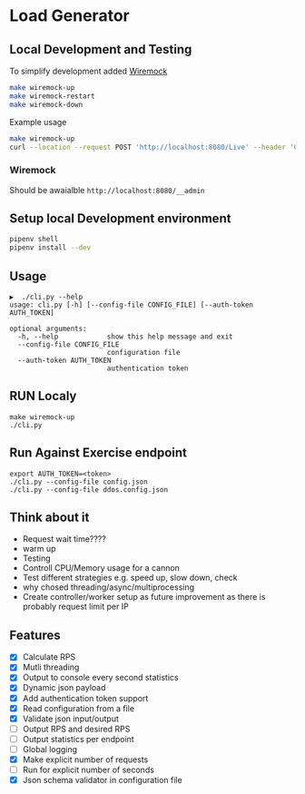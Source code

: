 # Load Generator

## Local Development and Testing

To simplify development added [Wiremock](http://wiremock.org/docs)

```sh
make wiremock-up
make wiremock-restart
make wiremock-down
```

Example usage
```sh
make wiremock-up
curl --location --request POST 'http://localhost:8080/Live' --header 'Content-Type: application/json' --data-raw '{ "name": "test", "date": "09:01:52", "requests_sent": 1 }'
```

### Wiremock

Should be awaialble `http://localhost:8080/__admin`

## Setup local Development environment

```sh
pipenv shell
pipenv install --dev
```

## Usage

```
▶️  ./cli.py --help
usage: cli.py [-h] [--config-file CONFIG_FILE] [--auth-token AUTH_TOKEN]

optional arguments:
  -h, --help            show this help message and exit
  --config-file CONFIG_FILE
                        configuration file
  --auth-token AUTH_TOKEN
                        authentication token
```

## RUN Localy

```
make wiremock-up
./cli.py
```

## Run Against Exercise endpoint

```
export AUTH_TOKEN=<token>
./cli.py --config-file config.json
./cli.py --config-file ddos.config.json
```

## Think about it

- Request wait time????
- warm up
- Testing
- Controll CPU/Memory usage for a cannon
- Test different strategies e.g. speed up, slow down, check
- why chosed threading/async/multiprocessing
- Create controller/worker setup as future improvement as there is probably request limit per IP

## Features

- [X] Calculate RPS
- [X] Mutli threading
- [X] Output to console every second statistics
- [X] Dynamic json payload
- [X] Add authentication token support
- [X] Read configuration from a file
- [X] Validate json input/output
- [ ] Output RPS and desired RPS
- [ ] Output statistics per endpoint
- [ ] Global logging
- [X] Make explicit number of requests
- [ ] Run for explicit number of seconds
- [X] Json schema validator in configuration file
